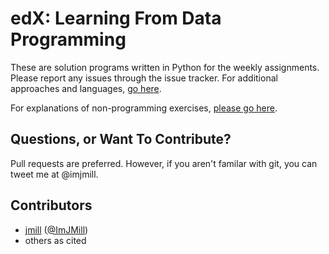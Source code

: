 edX: Learning From Data Programming
=====================================
These are solution programs written in Python for the weekly assignments. Please report any issues through the issue tracker. For additional approaches and languages, [go here](https://github.com/kirbs-/edX-Learning-From-Data-Solutions).

For explanations of non-programming exercises, [please go here](https://github.com/jmill/edX-Learning-From-Data-Explanations).

Questions, or Want To Contribute?
-----------------------------
Pull requests are preferred. However, if you aren't familar with git, you can tweet me at @imjmill.

Contributors
-----------
* [jmill](http://jmillville.com) ([@ImJMill](https://twitter.com/imjmill))
* others as cited